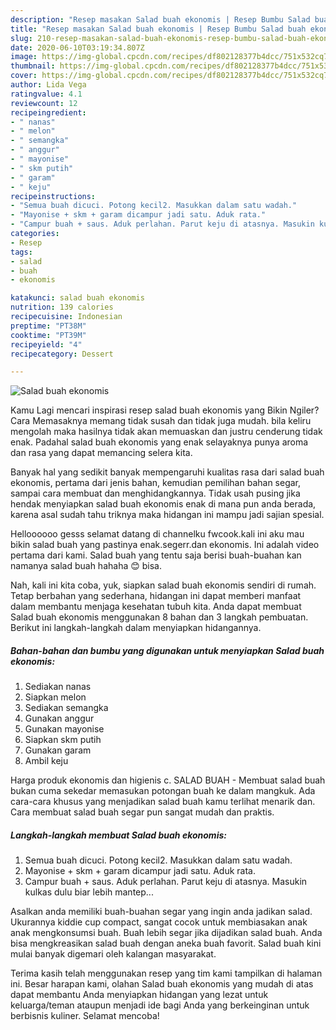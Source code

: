 ```yaml
---
description: "Resep masakan Salad buah ekonomis | Resep Bumbu Salad buah ekonomis Yang Mudah Dan Praktis"
title: "Resep masakan Salad buah ekonomis | Resep Bumbu Salad buah ekonomis Yang Mudah Dan Praktis"
slug: 210-resep-masakan-salad-buah-ekonomis-resep-bumbu-salad-buah-ekonomis-yang-mudah-dan-praktis
date: 2020-06-10T03:19:34.807Z
image: https://img-global.cpcdn.com/recipes/df802128377b4dcc/751x532cq70/salad-buah-ekonomis-foto-resep-utama.jpg
thumbnail: https://img-global.cpcdn.com/recipes/df802128377b4dcc/751x532cq70/salad-buah-ekonomis-foto-resep-utama.jpg
cover: https://img-global.cpcdn.com/recipes/df802128377b4dcc/751x532cq70/salad-buah-ekonomis-foto-resep-utama.jpg
author: Lida Vega
ratingvalue: 4.1
reviewcount: 12
recipeingredient:
- " nanas"
- " melon"
- " semangka"
- " anggur"
- " mayonise"
- " skm putih"
- " garam"
- " keju"
recipeinstructions:
- "Semua buah dicuci. Potong kecil2. Masukkan dalam satu wadah."
- "Mayonise + skm + garam dicampur jadi satu. Aduk rata."
- "Campur buah + saus. Aduk perlahan. Parut keju di atasnya. Masukin kulkas dulu biar lebih mantep..."
categories:
- Resep
tags:
- salad
- buah
- ekonomis

katakunci: salad buah ekonomis 
nutrition: 139 calories
recipecuisine: Indonesian
preptime: "PT38M"
cooktime: "PT39M"
recipeyield: "4"
recipecategory: Dessert

---
```



![Salad buah ekonomis](https://img-global.cpcdn.com/recipes/df802128377b4dcc/751x532cq70/salad-buah-ekonomis-foto-resep-utama.jpg)

Kamu Lagi mencari inspirasi resep salad buah ekonomis yang Bikin Ngiler? Cara Memasaknya memang tidak susah dan tidak juga mudah. bila keliru mengolah maka hasilnya tidak akan memuaskan dan justru cenderung tidak enak. Padahal salad buah ekonomis yang enak selayaknya punya aroma dan rasa yang dapat memancing selera kita.

Banyak hal yang sedikit banyak mempengaruhi kualitas rasa dari salad buah ekonomis, pertama dari jenis bahan, kemudian pemilihan bahan segar, sampai cara membuat dan menghidangkannya. Tidak usah pusing jika hendak menyiapkan salad buah ekonomis enak di mana pun anda berada, karena asal sudah tahu triknya maka hidangan ini mampu jadi sajian spesial.

Helloooooo gesss selamat datang di channelku fwcook.kali ini aku mau bikin salad buah yang pastinya enak.segerr.dan ekonomis. Ini adalah video pertama dari kami. Salad buah yang tentu saja berisi buah-buahan kan namanya salad buah hahaha 😊 bisa.


Nah, kali ini kita coba, yuk, siapkan salad buah ekonomis sendiri di rumah. Tetap berbahan yang sederhana, hidangan ini dapat memberi manfaat dalam membantu menjaga kesehatan tubuh kita. Anda dapat membuat Salad buah ekonomis menggunakan 8 bahan dan 3 langkah pembuatan. Berikut ini langkah-langkah dalam menyiapkan hidangannya.

<!--inarticleads1-->

##### Bahan-bahan dan bumbu yang digunakan untuk menyiapkan Salad buah ekonomis:

1. Sediakan  nanas
1. Siapkan  melon
1. Sediakan  semangka
1. Gunakan  anggur
1. Gunakan  mayonise
1. Siapkan  skm putih
1. Gunakan  garam
1. Ambil  keju


Harga produk ekonomis dan higienis c. SALAD BUAH - Membuat salad buah bukan cuma sekedar memasukan potongan buah ke dalam mangkuk. Ada cara-cara khusus yang menjadikan salad buah kamu terlihat menarik dan. Cara membuat salad buah segar pun sangat mudah dan praktis. 

<!--inarticleads2-->

##### Langkah-langkah membuat Salad buah ekonomis:

1. Semua buah dicuci. Potong kecil2. Masukkan dalam satu wadah.
1. Mayonise + skm + garam dicampur jadi satu. Aduk rata.
1. Campur buah + saus. Aduk perlahan. Parut keju di atasnya. Masukin kulkas dulu biar lebih mantep...


Asalkan anda memiliki buah-buahan segar yang ingin anda jadikan salad. Ukurannya kiddie cup compact, sangat cocok untuk membiasakan anak anak mengkonsumsi buah. Buah lebih segar jika dijadikan salad buah. Anda bisa mengkreasikan salad buah dengan aneka buah favorit. Salad buah kini mulai banyak digemari oleh kalangan masyarakat. 

Terima kasih telah menggunakan resep yang tim kami tampilkan di halaman ini. Besar harapan kami, olahan Salad buah ekonomis yang mudah di atas dapat membantu Anda menyiapkan hidangan yang lezat untuk keluarga/teman ataupun menjadi ide bagi Anda yang berkeinginan untuk berbisnis kuliner. Selamat mencoba!
